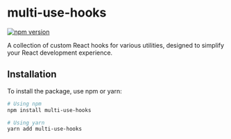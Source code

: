 # multi-use-hooks

[![npm version](https://badge.fury.io/js/multi-use-hooks.svg)](https://badge.fury.io/js/multi-use-hooks)

A collection of custom React hooks for various utilities, designed to simplify your React development experience.

## Installation

To install the package, use npm or yarn:

```bash
# Using npm
npm install multi-use-hooks

# Using yarn
yarn add multi-use-hooks
